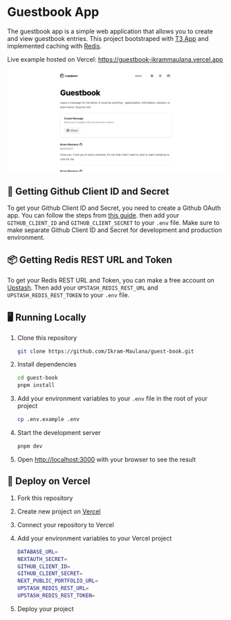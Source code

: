 # Guestbook App

The guestbook app is a simple web application that allows you to create and view guestbook entries. This project bootstraped with [T3 App](https://create.t3.gg/) and implemented caching with [Redis](https://redis.io/).

Live example hosted on Vercel: https://guestbook-ikrammaulana.vercel.app

![Guestbook](public/guestbookapp.png)

## 🔑 Getting Github Client ID and Secret

To get your Github Client ID and Secret, you need to create a Github OAuth app. You can follow the steps from [this guide](https://scribehow.com/shared/Getting_Github_Client_ID_and_Secret__KEf9Rk1FQtOzi5CaVFJxyA). then add your `GITHUB_CLIENT_ID` and `GITHUB_CLIENT_SECRET` to your `.env` file. Make sure to make separate Github Client ID and Secret for development and production environment.

## 📦 Getting Redis REST URL and Token

To get your Redis REST URL and Token, you can make a free account on [Upstash](https://console.upstash.com/). Then add your `UPSTASH_REDIS_REST_URL` and `UPSTASH_REDIS_REST_TOKEN` to your `.env` file.

## 🖥️ Running Locally

1. Clone this repository

   ```bash
   git clone https://github.com/Ikram-Maulana/guest-book.git
   ```

2. Install dependencies

   ```bash
   cd guest-book
   pnpm install
   ```

3. Add your environment variables to your `.env` file in the root of your project

   ```bash
   cp .env.example .env
   ```

4. Start the development server

   ```bash
   pnpm dev
   ```

5. Open [http://localhost:3000](http://localhost:3000) with your browser to see the result

## 🚀 Deploy on Vercel

1. Fork this repository

2. Create new project on [Vercel](https://vercel.com/)

3. Connect your repository to Vercel

4. Add your environment variables to your Vercel project

   ```bash
   DATABASE_URL=
   NEXTAUTH_SECRET=
   GITHUB_CLIENT_ID=
   GITHUB_CLIENT_SECRET=
   NEXT_PUBLIC_PORTFOLIO_URL=
   UPSTASH_REDIS_REST_URL=
   UPSTASH_REDIS_REST_TOKEN=
   ```

5. Deploy your project
